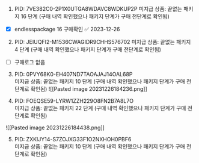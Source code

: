 

1. PID: 7VE382C0-2P1X0UTGA8WDAVC8WDKUP2P
미지급 상품: 끝없는 패키지 16 단계 (구매 내역 확인했으나 패키지 단계가 구매 전단계로 확인됨)        

- [x] endlesspackage 16 구매확인 ✅ 2023-12-26



  
  

2. PID: JEIUQFI2-M1536CWAGIDR9CHHS576702
미지급 상품: 끝없는 패키지 4 단계 (구매 내역 확인했으나 패키지 단계가 구매 전단계로 확인됨)         

- [ ] 구매로그 없음






3. PID: 0PVY68K0-EH407ND7TAOAJAJ14OAL68P  
미지급 상품: 끝없는 패키지 10 단계 (구매 내역 확인했으나 패키지 단계가 구매 전단계로 확인됨)
![[Pasted image 20231226184236.png]]



4. PID: FOEQSE59-LYRW1ZZH229O8FN2B7A8L7O  
미지급 상품: 끝없는 패키지 22 단계 (구매 내역 확인했으나 패키지 단계가 구매 전단계로 확인됨)

![[Pasted image 20231226184438.png]]





5. PID: ZXKIJY14-S7ZOJXG33F1O2NXHOH0PBF6  
미지급 상품: 끝없는 패키지 10 단계 (구매 내역 확인했으나 패키지 단계가 구매 전단계로 확인됨)